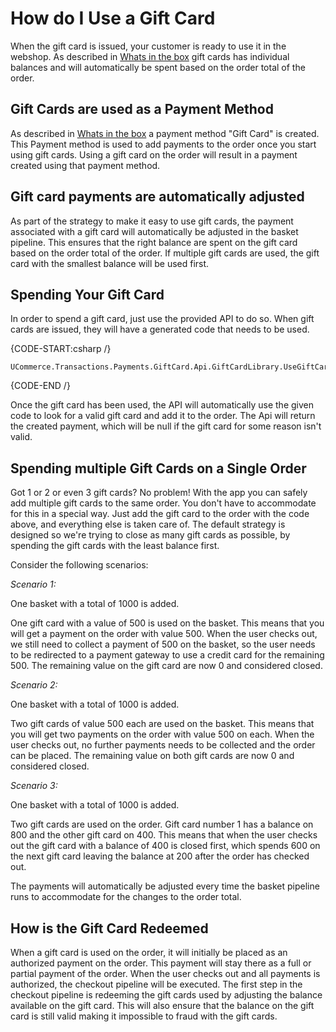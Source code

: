 ﻿# How do I Use a Gift Card

When the gift card is issued, your customer is ready to use it in the webshop. As described in [Whats in the box][1] gift cards has individual balances and will automatically be spent based on the order total of the order.	

[1]: intro.markdown

## Gift Cards are used as a Payment Method

As described in [Whats in the box][1] a payment method "Gift Card" is created. This Payment method is used to add payments to the order once you start using gift cards. Using a gift card on the order will result in a payment created using that payment method.

## Gift card payments are automatically adjusted

As part of the strategy to make it easy to use gift cards, the payment associated with a gift card will automatically be adjusted in the basket pipeline. This ensures that the right balance are spent on the gift card based on the order total of the order. If multiple gift cards are used, the gift card with the smallest balance will be used first.

## Spending Your Gift Card

In order to spend a gift card, just use the provided API to do so. When gift cards are issued, they will have a generated code that needs to be used.

{CODE-START:csharp /}
		
	UCommerce.Transactions.Payments.GiftCard.Api.GiftCardLibrary.UseGiftCard(giftCardCode);

{CODE-END /} 

Once the gift card has been used, the API will automatically use the given code to look for a valid gift card and add it to the order. The Api will return the created payment, which will be null if the gift card for some reason isn't valid.

## Spending multiple Gift Cards on a Single Order

Got 1 or 2 or even 3 gift cards? No problem! With the app you can safely add multiple gift cards to the same order. You don't have to accommodate for this in a special way. Just add the gift card to the order with the code above, and everything else is taken care of. The default strategy is designed so we're trying to close as many gift cards as possible, by spending the gift cards with the least balance first.

Consider the following scenarios:

*Scenario 1:*

One basket with a total of 1000 is added.

One gift card with a value of 500 is used on the basket. This means that you will get a payment on the order with value 500. When the user checks out, we still need to collect a payment of 500 on the basket, so the user needs to be redirected to a payment gateway to use a credit card for the remaining 500. The remaining value on the gift card are now 0 and considered closed.

*Scenario 2:*

One basket with a total of 1000 is added.

Two gift cards of value 500 each are used on the basket. This means that you will get two payments on the order with value 500 on each. When the user checks out, no further payments needs to be collected and the order can be placed. The remaining value on both gift cards are now 0 and considered closed.   

*Scenario 3:*

One basket with a total of 1000 is added.

Two gift cards are used on the order. Gift card number 1 has a balance on 800 and the other gift card on 400. This means that when the user checks out the gift card with a balance of 400 is closed first, which spends 600 on the next gift card leaving the balance at 200 after the order has checked out.

The payments will automatically be adjusted every time the basket pipeline runs to accommodate for the changes to the order total. 

## How is the Gift Card Redeemed

When a gift card is used on the order, it will initially be placed as an authorized payment on the order. This payment will stay there as a full or partial payment of the order. When the user checks out and all payments is authorized, the checkout pipeline will be executed. The first step in the checkout pipeline is redeeming the gift cards used by adjusting the balance available on the gift card. This will also ensure that the balance on the gift card is still valid making it impossible to fraud with the gift cards.